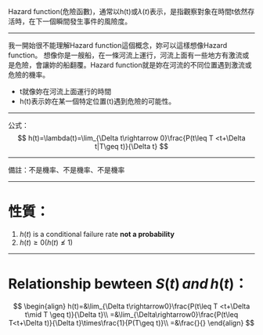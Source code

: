 Hazard function(危險函數)，通常以h(t)或$\lambda(t)$表示，是指觀察對象在時間t依然存活時，在下一個瞬間發生事件的風險度。
- - -
我一開始很不能理解Hazard function這個概念，妳可以這樣想像Hazard function。
想像你是一艘船，在一條河流上運行，河流上面有一些地方有激流或是危險，會讓妳的船翻覆。Hazard function就是妳在河流的不同位置遇到激流或危險的機率。
- t就像妳在河流上面運行的時間
- h(t)表示妳在某一個特定位置(t)遇到危險的可能性。
- - -
公式：
$$
h(t)=\lambda(t)=\lim_{\Delta t\rightarrow 0}\frac{P(t\leq T <t+\Delta t|T\geq t)}{\Delta t}
$$
- - -
備註：不是機率、不是機率、不是機率
- - - 
# 性質：
1. $h(t)$ is a conditional failure rate **not a probability**
2. $h(t) \geq0(h(t)\nleq1)$  
- - -
# Relationship bewteen $S(t)\,and\,h(t)$：
$$
\begin{align}
h(t)=&\lim_{\Delta t\rightarrow0}\frac{P(t\leq T <t+\Delta t\mid T \geq t)}{\Delta t}\\
=&\lim_{\Delta\rightarrow0}\frac{P(t\leq T<t+\Delta t)}{\Delta t}\times\frac{1}{P(T\geq t)}\\
=&\frac{}{}
\end{align}
$$
